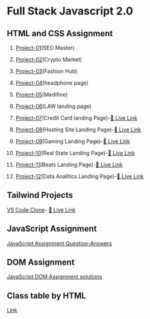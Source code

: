 # Full Stack Javascript 2.0

## HTML and CSS Assignment
1. [Project-01](./HTML%20and%20CSS%20assignments/Project-01/)(SEO Master)

2. [Project-02](./HTML%20and%20CSS%20assignments/Project-02/)(Crypto Market)
3. [Project-03](./HTML%20and%20CSS%20assignments/Project-03/)(Fashion Hub)
4. [Project-04](./HTML%20and%20CSS%20assignments/Project-04/)(headphone page)
5. [Project-05](./HTML%20and%20CSS%20assignments/Project-05/)(Medifine)
6. [Project-06](./HTML%20and%20CSS%20assignments/Project-06/)(LAW landing page)
7. [Project-07](./HTML%20and%20CSS%20assignments/01_Project-%20Credit%20Card%20Landing%20Page/Project%201-%20Credit%20Card%20Landing%20Page/)(Credit Card landing Page)-[🚀 Live Link](https://credit-card-landing-page-by-arup.netlify.app)
8. [Project-08](./HTML%20and%20CSS%20assignments/02_Project-%20Hosting%20Site%20Landing%20Page/Project-2%20Hosting%20Site/)(Hosting Site Landing Page)-[🚀 Live Link](https://hosting-site-landing-page-by-arup.netlify.app)
9. [Project-09](./HTML%20and%20CSS%20assignments/03_Project-%20Gaming%20Landing%20Page/Project%203-%20Gaming%20Landing%20Page/)(Gaming Landing Page)-[🚀 Live Link](https://gaming-landing-page-by-arup.netlify.app)
10. [Project-10](./HTML%20and%20CSS%20assignments/04_Project-%20Real%20Estate%20Landing%20Page/)(Real State Landing Page)-[🚀 Live Link](https://real-estate-landing-page-by-arup.netlify.app)
11. [Project-11](./HTML%20and%20CSS%20assignments/05_Project-%20Beats%20Landing%20Page/)(Beats Landing Page)-[🚀 Live Link](https://beats-landing-page-by-arup.netlify.app)
12. [Project-12](./HTML%20and%20CSS%20assignments/06_Project-%20Data%20Analytics%20Landing%20Page/)(Data Analitics Landing Page)-[🚀 Live Link](https://data-analytics-landing-page-by-arup.netlify.app)




## Tailwind Projects
  [VS Code Clone](./vscode-clone-by%20tailwind/)- [🚀 Live Link](https://visual-studio-code-clone-by-tailwind.netlify.app)


## JavaScript Assignment
 [JavaScript Assignment Question-Answers](./JavaScript%20Assignments/)

## DOM Assignment
 [JavaScript DOM Assignment solutions ](./JavaScript%20Assignments/)






## Class table by HTML
  [Link](./practice/html%20video%20table/class%20table.html)

